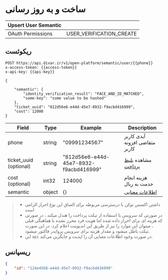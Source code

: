 # ساخت و به روز رسانی

| Upsert User Semantic |                          |
|----------------------|--------------------------|
| OAuth Permissions    | USER_VERIFICATION_CREATE |

## ریکوئست

```http request
POST https://api.divar.ir/v1/open-platform/semantic/user/{{phone}}
x-access-token: {{access-token}}
x-api-key: {{api-key}}

{

    "semantic": {
        "identity_verification_result": "FACE_AND_ID_MATCHED",
        "some-key": "some value to be hashed"
    },
    "ticket_uuid": "812d56e6-e44d-45e7-8932-f9acbd416999",
    "cost": 12000
}
```

| Field                   | Type   | Example                                | Description                             |
|-------------------------|--------|----------------------------------------|-----------------------------------------|
| phone                   | string | "09991234567"                          | آیدی کاربر متقاضی افزونه کاربر          |
| ticket_uuid  (optional) | string | "812d56e6-e44d-45e7-8932-f9acbd416999" | مشاهده [بلیط پرداخت](../payment-ticket) |
| cost (optional)         | int32  | 124000                                 | هزینه انجام خدمت به ریال                |
| semantic                | object | {}                                     | [اطلاعات معنایی](semantic_data.md)      |

> - داشتن اکسس توکن با درسترسی مربوطه برای الصاق این نوع احراز الزامی است
> - در صورتی که سرویس با استفاده از تیکت پرداخت را هندل میکند ، در صورتی که هزینه ای برای احراز داده شده اما هویت فرد
    محرز نشده با هماهنگی قبلی ، میتوان این موارد را نیز از طریق این اندپوینت اعلام کرد. در این صورت تیکت باطل میشود و
    مقدار هزینه برای سرویس پروایدر فاکتور میشود.
> - این ‍`api` در صورت وجود اطلاعات معنایی آن را اپدیت و جایگزین می‌کند.

## ریسپانس

```json
{
    "id": "124e4568-e44d-45e7-8932-f9acbd416999"
}
```



